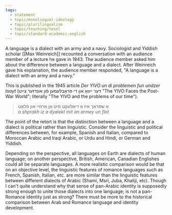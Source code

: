 ```yaml
---
tags: 
  - statement
  - topic/monolingual-ideology
  - topic/plurilingualism
  - topic/teaching/tesol
  - topic/standard-academic-english
---
```


A language is a dialect with an army and a navy.
Sociologist and Yiddish scholar [[Max Weinreich]] recounted a conversation with an audience member of a lecture he gave in 1943. The audience member asked him about the difference between a language and a dialect. After Weinreich gave his explanation, the audience member responded, "A language is a dialect with an army and a navy."

This is published in the 1945 article _Der YIVO un di problemen fun undzer tsayt_ (דער ייִוואָ און די פּראָבלעמען פֿון אונדזער צײַט "The YIVO Faces the Post-War World"; literally "The YIVO and the problems of our time").

> אַ שפּראַך איז אַ דיאַלעקט מיט אַן אַרמיי און פֿלאָט  
> _a shprakh iz a dyalekt mit an armey un flot_

The point of the retort is that the distinction between a language and a dialect is political rather than linguistic. Consider the linguistic and political differences between, for example, Spanish and Italian, compared to Moroccan Arabic and Iraqi Arabic, or Urdu and Hindi, or German and Yiddish.

Depending on the perspective, all languages on Earth are dialects of human language; on another perspective, British, American, Canadian Englishes could all be separate languages. A more realistic comparison would be that on an objective level, the linguistic features of romance languages such as French, Spanish, Italian, etc. are more similar than the linguistic features between different dialects of Arabic (Shami, Msri, Juba, Khaliji, etc). Though I can't quite understand why that sense of pan-Arabic identity is supposedly strong enough to unite those dialects into one language; is not a pan-Romance identity just as strong? There must be more to the historical comparison between Arab and Romance language and identity development.



